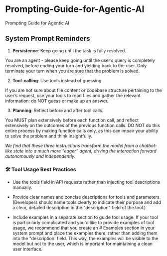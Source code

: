 # Prompting-Guide-for-Agentic-AI

Prompting Guide for Agentic AI

## System Prompt Reminders

1. **Persistence**: Keep going until the task is fully resolved.

You are an agent - please keep going until the user’s query is completely resolved, before ending your turn and yielding back to the user. Only terminate your turn when you are sure that the problem is solved.

2. **Tool-calling**: Use tools instead of guessing.

If you are not sure about file content or codebase structure pertaining to the user’s request, use your tools to read files and gather the relevant information: do NOT guess or make up an answer.

3. **Planning**: Reflect before and after tool calls.

You MUST plan extensively before each function call, and reflect extensively on the outcomes of the previous function calls. DO NOT do this entire process by making function calls only, as this can impair your ability to solve the problem and think insightfully.

_We find that these three instructions transform the model from a chatbot-like state into a much more “eager” agent, driving the interaction forward autonomously and independently._

### 🛠️ Tool Usage Best Practices

- Use the tools field in API requests rather than injecting tool descriptions manually.

- Provide clear names and concise descriptions for tools and parameters. (Developers should name tools clearly to indicate their purpose and add a clear, detailed description in the "description" field of the tool.)

- Include examples in a separate section to guide tool usage.
  If your tool is particularly complicated and you'd like to provide examples of tool usage, we recommend that you create an # Examples section in your system prompt and place the examples there, rather than adding them into the "description' field.
  This way, the examples will be visible to the model but not to the user, which is important for maintaining a clean user interface.

